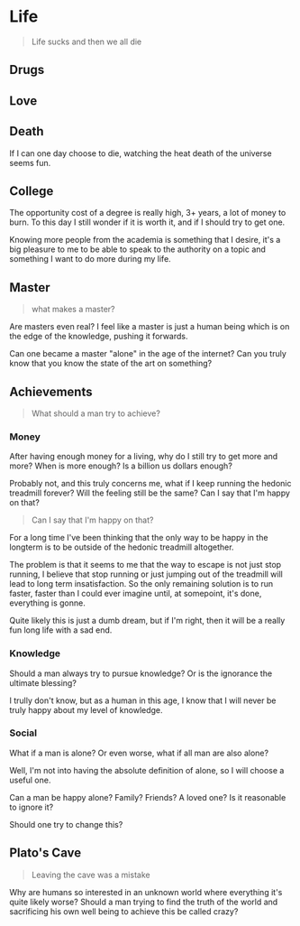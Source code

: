 # Life

> Life sucks and then we all die

## Drugs

## Love

## Death

If I can one day choose to die, watching the heat death of the universe seems fun.

## College

The opportunity cost of a degree is really high, 3+ years, a lot of money to burn. To this day I still wonder if it is worth it, and if I should try to get one.

Knowing more people from the academia is something that I desire, it's a big pleasure to me to be able to speak to the authority on a topic and something I want to do more during my life.

## Master

> what makes a master?

Are masters even real? I feel like a master is just a human being which is on the edge of the knowledge, pushing it forwards.

Can one became a master "alone" in the age of the internet? Can you truly know that you know the state of the art on something?

## Achievements

> What should a man try to achieve?

### Money

After having enough money for a living, why do I still try to get more and more? When is more enough? Is a billion us dollars enough?

Probably not, and this truly concerns me, what if I keep running the hedonic treadmill forever? Will the feeling still be the same? Can I say that I'm happy on that?

> Can I say that I'm happy on that?

For a long time I've been thinking that the only way to be happy in the longterm is to be outside of the hedonic treadmill altogether.

The problem is that it seems to me that the way to escape is not just stop running, I believe that stop running or just jumping out of the treadmill will lead to long term insatisfaction. So the only remaining solution is to run faster, faster than I could ever imagine until, at somepoint, it's done, everything is gonne.

Quite likely this is just a dumb dream, but if I'm right, then it will be a really fun long life with a sad end.

### Knowledge

Should a man always try to pursue knowledge? Or is the ignorance the ultimate blessing?

I trully don't know, but as a human in this age, I know that I will never be truly happy about my level of knowledge.

### Social

What if a man is alone? Or even worse, what if all man are also alone?

Well, I'm not into having the absolute definition of alone, so I will choose a useful one.

Can a man be happy alone? Family? Friends? A loved one? Is it reasonable to ignore it?

Should one try to change this?

## Plato's Cave

> Leaving the cave was a mistake

Why are humans so interested in an unknown world where everything it's quite likely worse? Should a man trying to find the truth of the world and sacrificing his own well being to achieve this be called crazy?
